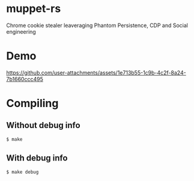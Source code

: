 # muppet-rs
Chrome cookie stealer leaveraging Phantom Persistence, CDP and Social engineering

# Demo

https://github.com/user-attachments/assets/1e713b55-1c9b-4c2f-8a24-7b1660ccc495

# Compiling

## Without debug info
```bash
$ make
```

## With debug info
```bash
$ make debug
```
